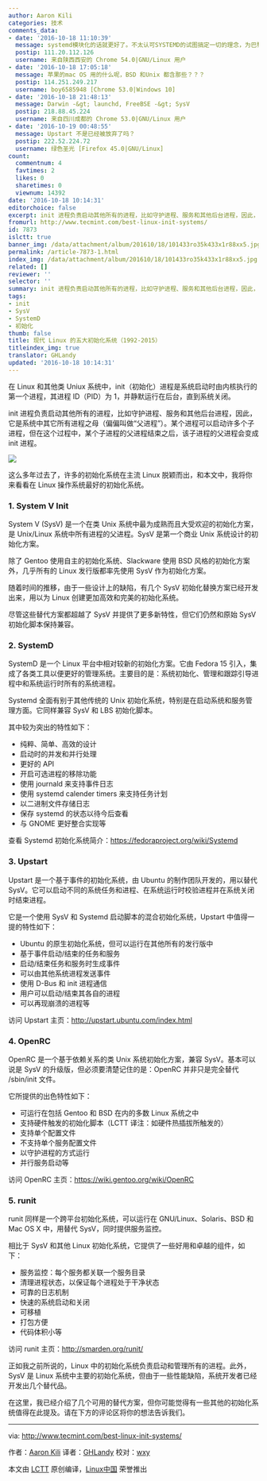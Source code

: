 ```yaml
---
author: Aaron Kili
categories: 技术
comments_data:
- date: '2016-10-18 11:10:39'
  message: systemd模块化的话就更好了。不太认可SYSTEMD的试图搞定一切的理念，为巴黎提供面包的不是一家面包店！！！
  postip: 111.20.112.126
  username: 来自陕西西安的 Chrome 54.0|GNU/Linux 用户
- date: '2016-10-18 17:05:18'
  message: 苹果的mac OS 用的什么呢，BSD 和Unix 都含那些？？？
  postip: 114.251.249.217
  username: boy6585948 [Chrome 53.0|Windows 10]
- date: '2016-10-18 21:48:13'
  message: Darwin -&gt; launchd, FreeBSE -&gt; SysV
  postip: 218.88.45.224
  username: 来自四川成都的 Chrome 53.0|GNU/Linux 用户
- date: '2016-10-19 00:48:55'
  message: Upstart 不是已经被放弃了吗？
  postip: 222.52.224.72
  username: 绿色圣光 [Firefox 45.0|GNU/Linux]
count:
  commentnum: 4
  favtimes: 2
  likes: 0
  sharetimes: 0
  viewnum: 14392
date: '2016-10-18 10:14:31'
editorchoice: false
excerpt: init 进程负责启动其他所有的进程，比如守护进程、服务和其他后台进程，因此，它是系统中其它所有进程之母（偏偏叫做“父进程”）。
fromurl: http://www.tecmint.com/best-linux-init-systems/
id: 7873
islctt: true
banner_img: /data/attachment/album/201610/18/101433ro35k433x1r88xx5.jpg
permalink: /article-7873-1.html
index_img: /data/attachment/album/201610/18/101433ro35k433x1r88xx5.jpg.thumb.jpg
related: []
reviewer: ''
selector: ''
summary: init 进程负责启动其他所有的进程，比如守护进程、服务和其他后台进程，因此，它是系统中其它所有进程之母（偏偏叫做“父进程”）。
tags:
- init
- SysV
- SystemD
- 初始化
thumb: false
title: 现代 Linux 的五大初始化系统（1992-2015）
titleindex_img: true
translator: GHLandy
updated: '2016-10-18 10:14:31'
---
```


在 Linux 和其他类 Uniux 系统中，init（初始化）进程是系统启动时由内核执行的第一个进程，其进程 ID（PID）为 1，并静默运行在后台，直到系统关闭。


init 进程负责启动其他所有的进程，比如守护进程、服务和其他后台进程，因此，它是系统中其它所有进程之母（偏偏叫做“父进程”）。某个进程可以启动许多个子进程，但在这个过程中，某个子进程的父进程结束之后，该子进程的父进程会变成 init 进程。


![](/data/attachment/album/201610/18/101433ro35k433x1r88xx5.jpg)


这么多年过去了，许多的初始化系统在主流 Linux 脱颖而出，和本文中，我将你来看看在 Linux 操作系统最好的初始化系统。


### 1. System V Init


System V (SysV) 是一个在类 Unix 系统中最为成熟而且大受欢迎的初始化方案，是 Unix/Linux 系统中所有进程的父进程。SysV 是第一个商业 Unix 系统设计的初始化方案。


除了 Gentoo 使用自主的初始化系统、Slackware 使用 BSD 风格的初始化方案外，几乎所有的 Linux 发行版都率先使用 SysV 作为初始化方案。


随着时间的推移，由于一些设计上的缺陷，有几个 SysV 初始化替换方案已经开发出来，用以为 Linux 创建更加高效和完美的初始化系统。


尽管这些替代方案都超越了 SysV 并提供了更多新特性，但它们仍然和原始 SysV 初始化脚本保持兼容。


### 2. SystemD


SystemD 是一个 Linux 平台中相对较新的初始化方案。它由 Fedora 15 引入，集成了各类工具以便更好的管理系统。主要目的是：系统初始化、管理和跟踪引导进程中和系统运行时所有的系统进程。


Systemd 全面有别于其他传统的 Unix 初始化系统，特别是在启动系统和服务管理方面。它同样兼容 SysV 和 LBS 初始化脚本。


其中较为突出的特性如下：


* 纯粹、简单、高效的设计
* 启动时的并发和并行处理
* 更好的 API
* 开启可选进程的移除功能
* 使用 journald 来支持事件日志
* 使用 systemd calender timers 来支持任务计划
* 以二进制文件存储日志
* 保存 systemd 的状态以待今后查看
* 与 GNOME 更好整合实现等


查看 Systemd 初始化系统简介：<https://fedoraproject.org/wiki/Systemd>


### 3. Upstart


Upstart 是一个基于事件的初始化系统，由 Ubuntu 的制作团队开发的，用以替代 SysV。它可以启动不同的系统任务和进程、在系统运行时校验进程并在系统关闭时结束进程。


它是一个使用 SysV 和 Systemd 启动脚本的混合初始化系统，Upstart 中值得一提的特性如下：


* Ubuntu 的原生初始化系统，但可以运行在其他所有的发行版中
* 基于事件启动/结束的任务和服务
* 启动/结束任务和服务时生成事件
* 可以由其他系统进程发送事件
* 使用 D-Bus 和 init 进程通信
* 用户可以启动/结束其各自的进程
* 可以再现崩溃的进程等


访问 Upstart 主页：<http://upstart.ubuntu.com/index.html>


### 4. OpenRC


OpenRC 是一个基于依赖关系的类 Unix 系统初始化方案，兼容 SysV。基本可以说是 SysV 的升级版，但必须要清楚记住的是：OpenRC 并非只是完全替代 /sbin/init 文件。


它所提供的出色特性如下：


* 可运行在包括 Gentoo 和 BSD 在内的多数 Linux 系统之中
* 支持硬件触发的初始化脚本（LCTT 译注：如硬件热插拔所触发的）
* 支持单个配置文件
* 不支持单个服务配置文件
* 以守护进程的方式运行
* 并行服务启动等


访问 OpenRC 主页：<https://wiki.gentoo.org/wiki/OpenRC>


### 5. runit


runit 同样是一个跨平台初始化系统，可以运行在 GNU/Linux、Solaris、BSD 和 Mac OS X 中，用替代 SysV，同时提供服务监控。


相比于 SysV 和其他 Linux 初始化系统，它提供了一些好用和卓越的组件，如下：


* 服务监控：每个服务都关联一个服务目录
* 清理进程状态，以保证每个进程处于干净状态
* 可靠的日志机制
* 快速的系统启动和关闭
* 可移植
* 打包方便
* 代码体积小等


访问 runit 主页：<http://smarden.org/runit/>


正如我之前所说的，Linux 中的初始化系统负责启动和管理所有的进程。此外，SysV 是 Linux 系统中主要的初始化系统，但由于一些性能缺陷，系统开发者已经开发出几个替代品。


在这里，我已经介绍了几个可用的替代方案，但你可能觉得有一些其他的初始化系统值得在此提及。请在下方的评论区将你的想法告诉我们。




---


via: <http://www.tecmint.com/best-linux-init-systems/>


作者：[Aaron Kili](http://www.tecmint.com/author/aaronkili/) 译者：[GHLandy](https://github.com/GHLandy) 校对：[wxy](https://github.com/wxy)


本文由 [LCTT](https://github.com/LCTT/TranslateProject) 原创编译，[Linux中国](https://linux.cn/) 荣誉推出